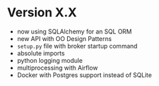 # Version X.X

- now using SQLAlchemy for an SQL ORM
- new API with OO Design Patterns
- `setup.py` file with broker startup command
- absolute imports
- python logging module
- multiprocessing with Airflow
- Docker with Postgres support instead of SQLite
